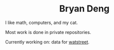 <h1 align="center">Bryan Deng</h1>

I like math, computers, and my cat.

Most work is done in private repositories.

Currently working on: data for [watstreet](https://github.com/Wat-Street).
